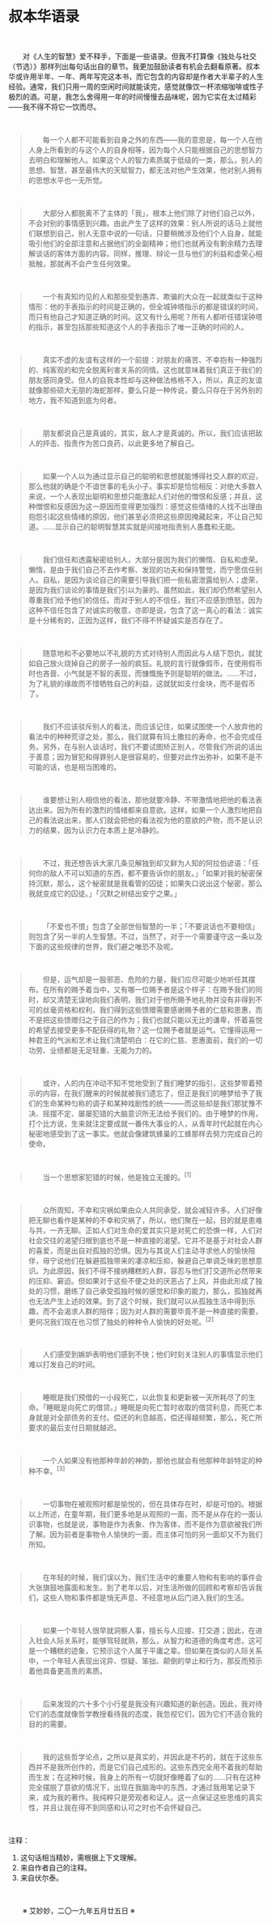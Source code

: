 # 叔本华语录

&emsp;&emsp;

&emsp;&emsp;对《人生的智慧》爱不释手，下面是一些语录。但我不打算像《独处与社交（节选）》那样列出每句话出自的章节。我更加鼓励读者有机会去翻看原著。叔本华或许用半年、一年、两年写完这本书，而它包含的内容却是作者大半辈子的人生经验。通常，我们只用一周的空闲时间就能读完，感觉就像饮一杯浓缩咖啡或性子极烈的酒。可是，我怎么舍得用一年的时间慢慢去品味呢，因为它实在太过精彩——我不得不将它一饮而尽。

&emsp;&emsp;

>&emsp;&emsp;每一个人都不可能看到自身之外的东西——我的意思是，每一个人在他人身上所看到的与这个人的自身相等，因为每个人只能根据自己的思想智力去明白和理解他人。如果这个人的智力素质属于低级的一类，那么，别人的思想、智慧，甚至最伟大的天赋智力，都无法对他产生效果，他对别人拥有的思想水平也一无所觉。

&emsp;&emsp;

>&emsp;&emsp;大部分人都脱离不了主体的「我」，根本上他们除了对他们自己以外，不会对别的事情感到兴趣。由此产生了这样的效果：别人所说的话马上就他们联想到自己，别人无意中说的一句话，只要稍微涉及他们个人自身，就能吸引他们的全部注意和占据他们的全副精神；他们也就再没有剩余精力去理解谈话的客体方面的内容。同样，推理、辩论一旦与他们的利益和虚荣心相抵触，那就再不会产生任何效果。

&emsp;&emsp;

>&emsp;&emsp;一个有真知灼见的人和那些受到愚弄、欺骗的大众在一起就类似于这种情形：他的手表指示的时间是正确的，但全城钟塔指示的都是错误的时间，而只有他自己才知道正确的时间。这又有什么用呢？所有人都听任错误钟塔的指示，甚至包括那些知道这个人的手表指示了唯一正确的时间的人。

&emsp;&emsp;

>&emsp;&emsp;真实不虚的友谊有这样的一个前提：对朋友的痛苦、不幸抱有一种强烈的、纯客观的和完全脱离利害关系的同情。这也就意味着我们真正于我们的朋友感同身受。但人的自我本性却与这种做法格格不入，所以，真正的友谊就像那些硕大无朋的海蛇那样，要么只是一种传说，要么只存在于另外别的地方，我不知道到底为何者。

&emsp;&emsp;

>&emsp;&emsp;朋友都说自己是真诚的，其实，敌人才是真诚的。所以，我们应该把敌人的抨击、指责作为苦口良药，以此更多地了解自己。

&emsp;&emsp;

>&emsp;&emsp;如果一个人以为通过显示自己的聪明和思想就能博得社交人群的欢迎，那么他就的确是个不谙世事的毛头小子。事实却是恰恰相反：对绝大多数人来说，一个人表现出聪明和思想只能激起人们对他的憎恨和反感；并且，这种憎恨和反感因为这一原因而变得更加强烈：感觉这些情绪的人找不出理由抱怨引起这些情绪的原因，他们甚至必须把这些原因掩藏起来，不让自己知道。……显示自己的聪明智慧其实就是间接地指责别人愚蠢和无能。

&emsp;&emsp;

>&emsp;&emsp;我们信任和透露秘密给别人，大部分是因为我们的懒惰、自私和虚荣。懒惰，是由于我们自己不去作考察、发现的功夫和保持警觉，而宁愿信任别人。自私，是因为谈论自己的需要引导我们把一些私密泄露给别人；虚荣，是因为我们谈论的事情是我们引以为豪的。虽然如此，我们却仍然希望别人尊重我们给予他们的信任。而对于别人的不信任，我们不应感到愤怒，因为这种不信任包含了对诚实的敬意，亦即是说，包含了这一真心的看法：诚实是十分稀有的，正因为这样，我们不得不怀疑诚实是否存在了。

&emsp;&emsp;

>&emsp;&emsp;随意地和不必要地以不礼貌的方式对待别人而因此与人结下怨仇，就犹如自己放火烧掉自己的房子一般的疯狂。礼貌的言行就像假币，在使用假币时也吝啬、小气就是不智的表现，而慷慨施予则是聪明的做法。……不过，为了礼貌的缘故而不惜牺牲自己的利益，这就犹如支付金块，而不是假币了。

&emsp;&emsp;

>&emsp;&emsp;我们不应该驳斥别人的看法，而应该记住，如果试图使一个人放弃他的看法中的种种荒谬之处，那么，我们就算有玛土撒拉的寿命，也不会完成任务。另外，在与别人谈话时，我们不要试图矫正别人，尽管我们所说的话出于善意；因为冒犯和得罪别人是很容易的，但要对此作出弥补，如果不是不可能的话，也是相当困难的。

&emsp;&emsp;

>&emsp;&emsp;谁要想让别人相信他的看法，那他就要冷静、不带激情地把他的看法表达出来。因为所有的激烈的情绪都来自意欲。这样，如果一个人激烈地把自己的看法说出来，那人们就会把他的看法视为他的意欲的产物，而不是认识力的结果，因为认识力在本质上是冷静的。

&emsp;&emsp;

>&emsp;&emsp;不过，我还想告诉大家几条见解独到却又鲜为人知的阿拉伯谚语：「任何你的敌人不可以知道的东西，都不要告诉你的朋友。」「如果对我的秘密保持沉默，那么，这个秘密就是我看管的囚徒；如果失口说出这个秘密，那么我就变成它的囚徒。」「沉默之树结出安宁之果。」

&emsp;&emsp;

>&emsp;&emsp;「不爱也不恨」包含了全部世俗智慧的一半；「不要说话也不要相信」则包含了另一半的人生智慧。不过，当然了，对于一个需要谨守这一条以及下面的这些规律的世界，我们避之唯恐不及呢。

&emsp;&emsp;

>&emsp;&emsp;但是，运气却是一股邪恶、危险的力量，我们应尽可能少地听任其摆布。在所有的赐予着当中，又有哪一位赐予者是这个样子：在赐予我们的同时，却又清楚无误地向我们表明，我们对于他所赐予地礼物并没有非得到不可的丝毫资格和权利，我们得到这些馈赠需要感谢赐予者的仁慈和恩惠，而不是把这些馈赠归之于自己的作为；我们也就只能以无比的谦卑，怀着喜悦的希望去接受更多不配获得的礼物？这一位赐予者就是运气。它懂得运用一种君王的气派和艺术让我们清楚明白：在它的仁慈、恩惠面前，我们的一切功劳、业绩都是无足轻重、无能为力的。

&emsp;&emsp;

>&emsp;&emsp;或许，人的内在冲动不知不觉地受到了我们睡梦的指引，这些梦带着预示的内容，在我们醒来的时候就被我们遗忘了，但正是我们的睡梦给予了我们的生命某种匀称的调子和某种戏剧性的统一——而这些却是我们那犹豫不决、摇摆不定、屡屡犯错的大脑意识所无法给予我们的。由于睡梦的作用，打个比方说，生来就注定要成就一番伟大事业的人，从青年时代起就在内心秘密地感受到了这一事实。他就会像建筑蜂巢的工蜂那样去努力完成自己的使命。

&emsp;&emsp;

>&emsp;&emsp;当一个思想家犯错的时候，他是独立无援的。<sup>[1]</sup>

&emsp;&emsp;

>&emsp;&emsp;众所周知，不幸和灾祸如果由众人共同承受，就会减轻许多。人们好像把无聊也看作是某种的不幸和灾祸了，所以，他们聚在一起，目的就是患难与共，一齐无聊。正如人们对生命的爱其实只是对死亡的恐惧一样，人们对社会交往的渴望归根到底也不是一种直接的渴望。它并不是基于对社会人群的喜爱，而是出自对孤独的恐惧。因为与其说人们主动寻求他人的愉快陪伴，毋宁说他们在躲避孤独带来的凄凉和压抑，躲避自己单调乏味的思想意识。为此原因，我们不得不接纳糟糕的人群，容忍与他们打交道所必然带来的压抑、窘迫。但如果对于这些不便之处的厌恶占了上风，并由此形成了独处的习惯，磨练了自己承受孤独时候的感觉和印象的能力，那么，孤独就再也无法产生上述的效果。到了这个时候，我们就可以从孤独生活中得到乐趣，而不会渴求人群的陪伴；因为对人群的需要毕竟不是一种直接的需要，更何况我们现在也习惯了独处的种种令人愉快的好处呢。<sup>[2]</sup>

&emsp;&emsp;

>&emsp;&emsp;人们感受到嫉妒表明他们感到不快；他们时刻关注别人的事情显示他们难以打发自己的时间。

&emsp;&emsp;

>&emsp;&emsp;睡眠是我们预借的一小段死亡，以此恢复和更新被一天所耗尽了的生命。「睡眠是向死亡的借贷。」睡眠是向死亡暂时收取的借贷利息，而死亡本身就是对全部债务的支付。偿还的利息越高，偿还得越频繁，那么，死亡所要求的最后支付日期就越迟。

&emsp;&emsp;

>&emsp;&emsp;一个人如果没有他那种年龄的神韵，那他也就会有他那种年龄特定的种种不幸。<sup>[3]</sup>

&emsp;&emsp;

>&emsp;&emsp;一切事物在被观照时都是愉悦的，但在具体存在时，却是可怕的。根据以上所述，在童年期，我们更多地是从观照的一面，而不是从存在的一面认识事物，也就是说，事物是作为表象、作为客体，而不是作为意欲被我们所了解。因为前者是事物令人愉快的一面，而主体可怕的另一面却又不为我们所知。

&emsp;&emsp;

>&emsp;&emsp;在年轻的时候，我们误以为，我们生活中的重要人物和有影响的事件会大张旗鼓地露面和发生。到了老年以后，对生活所做的回顾和考察却告诉我们，这些人物和事件都是悄无声息、不经意地从后门进入我们的生活。

&emsp;&emsp;

>&emsp;&emsp;如果一个年轻人很早就洞察人事，擅长与人应接、打交道；因此，在进入社会人际关系时，能够驾轻就熟，那么，从智力和道德的角度考虑，这可是一个糟糕的迹象，它预示这个人属于平庸之辈。但如果在类似的人际关系中，一个年轻人表现出诧异、惊疑、笨拙、颠倒的举止和行为，那反而预示着他具备更高贵的素质。

&emsp;&emsp;

>&emsp;&emsp;后来发现的六十多个小行星是我没有兴趣知道的新创造。因此，我对待它们的态度就像哲学教授看待我的态度，我忽视它们，因为它们不适合我的目的的需要。

&emsp;&emsp;

>&emsp;&emsp;我的这些哲学论点，之所以是真实的，并因此是不朽的，就在于这些东西并不是我所创作的，而是它们自己成形的。这些东西完全用不着我的帮助而生发；在这种时候，我身上的所有一切就好像睡着了似的……只有在这种完全摆脱了意欲的情况下，出现在我脑海中的东西，才通过我用笔记录下来，成为我的著作。我纯粹只是旁观者和证人。这一点保证这些思维的真实性，并且让我在得不到同感和认可之时也不会怀疑自己。

&emsp;&emsp;

注释：
1. 这句话相当精妙，需根据上下文理解。
2. 来自作者自己的注释。
3. 来自伏尔泰。

&emsp;&emsp;

&emsp;&emsp;※ 艾妙妙，二〇一九年五月廿五日 ※